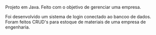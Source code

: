 Projeto em Java. Feito com o objetivo de gerenciar uma empresa. 

Foi desenvolvido um sistema de login conectado ao bancoo de dados. Foram feitos CRUD's para estoque de materiais de uma empresa de engenharia.
